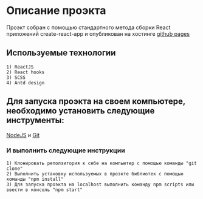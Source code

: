# Описание проэкта

Проэкт собран с помощью стандартного метода сборки React приложений create-react-app и опубликован на хостинге [github pages](https://madnessianin.github.io/reactiveMediaTestTask/)

## Используемые технологии

    1) ReactJS
    2) React hooks
    3) SCSS
    4) Antd design

## Для запуска проэкта на своем компьютере, необходимо установить следующие инструменты:

[NodeJS](https://nodejs.org/en/) и [Git](https://git-scm.com/)

### И выполнить следующие инструкции

    1) Клонировать реползитория к себе на компьютер с помощью команды "git clone"
    2) Выполнить установку используемых в проэкте библиотек с помощью команды "npm install"
    3) Для запуска проэкта на localhost выполнить команду npm scripts или ввести в консоль "npm start"

